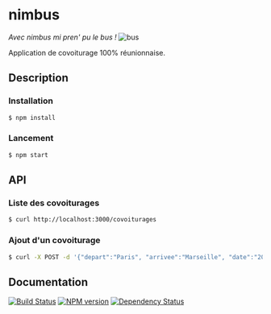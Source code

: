 # nimbus
*Avec nimbus mi pren' pu le bus !*
![bus](https://images.emojiterra.com/twitter/v14.0/64px/1f68d.png)

Application de covoiturage 100% réunionnaise.

## Description

### Installation

```bash
$ npm install
```
### Lancement
    
```bash
$ npm start
```

## API

### Liste des covoiturages

```bash
$ curl http://localhost:3000/covoiturages
```

### Ajout d'un covoiturage

```bash
$ curl -X POST -d '{"depart":"Paris", "arrivee":"Marseille", "date":"2017-01-01"}' http://localhost:3000/covoiturages
```

## Documentation

[![Build Status](https://travis-ci.org/nimbus-app/nimbus.svg?branch=master)](https://travis-ci.org/nimbus-app/nimbus)
[![NPM version](https://badge.fury.io/js/nimbus.svg)](https://badge.fury.io/js/nimbus)
[![Dependency Status](https://img.shields.io/npm/dm/nimbus.svg)](https://www.npmjs.com/package/nimbus)